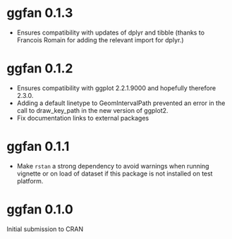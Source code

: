 # ggfan 0.1.3
* Ensures compatibility with updates of dplyr and tibble (thanks to Francois Romain for adding the relevant import for dplyr.)

# ggfan 0.1.2
* Ensures compatibility with ggplot 2.2.1.9000 and hopefully therefore 2.3.0.
* Adding a default linetype to GeomIntervalPath prevented an error in the call to draw_key_path in the new version of ggplot2.
* Fix documentation links to external packages

# ggfan 0.1.1

* Make `rstan` a strong dependency to avoid warnings when running vignette or on load of dataset if this package is not installed on test platform.

# ggfan 0.1.0

Initial submission to CRAN
